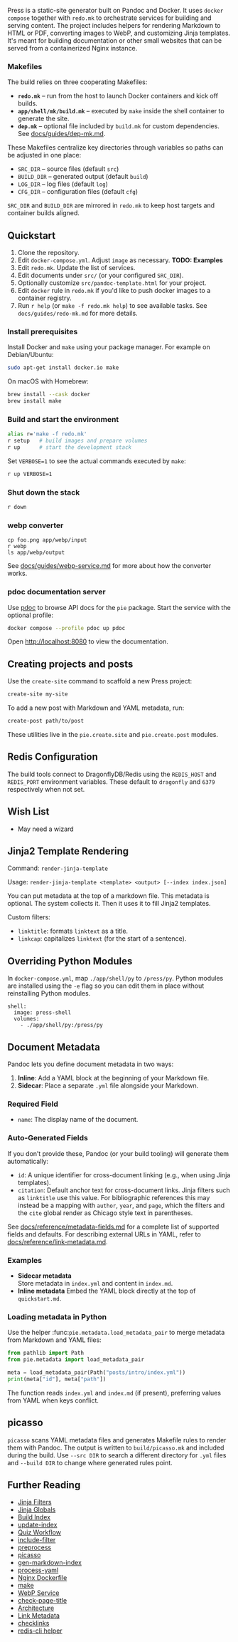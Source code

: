 Press is a static-site generator built on Pandoc and Docker. It uses
`docker compose` together with `redo.mk` to orchestrate services for building
and serving content. The project includes helpers for rendering Markdown to HTML
or PDF, converting images to WebP, and customizing Jinja templates. It's meant
for building documentation or other small websites that can be served from a
containerized Nginx instance.

### Makefiles

The build relies on three cooperating Makefiles:

- **`redo.mk`** – run from the host to launch Docker containers and kick off
  builds.
- **`app/shell/mk/build.mk`** – executed by `make` inside the shell container to
  generate the site.
- **`dep.mk`** – optional file included by `build.mk` for custom dependencies.
  See [docs/guides/dep-mk.md](docs/guides/dep-mk.md).

These Makefiles centralize key directories through variables so paths can be
adjusted in one place:

- `SRC_DIR` – source files (default `src`)
- `BUILD_DIR` – generated output (default `build`)
- `LOG_DIR` – log files (default `log`)
- `CFG_DIR` – configuration files (default `cfg`)

`SRC_DIR` and `BUILD_DIR` are mirrored in `redo.mk` to keep host targets and
container builds aligned.

## Quickstart

1. Clone the repository.
2. Edit `docker-compose.yml`. Adjust `image` as necessary. **TODO: Examples**
3. Edit `redo.mk`. Update the list of services.
4. Edit documents under `src/` (or your configured `SRC_DIR`).
5. Optionally customize `src/pandoc-template.html` for your project.
6. Edit `docker` rule in `redo.mk` if you'd like to push docker images to a
   container registry.
7. Run `r help` (or `make -f redo.mk help`) to see available tasks. See
   `docs/guides/redo-mk.md` for more details.

### Install prerequisites

Install Docker and `make` using your package manager.
For example on Debian/Ubuntu:

```bash
sudo apt-get install docker.io make
```

On macOS with Homebrew:

```bash
brew install --cask docker
brew install make
```

### Build and start the environment

```bash
alias r='make -f redo.mk'
r setup   # build images and prepare volumes
r up      # start the development stack
```

Set `VERBOSE=1` to see the actual commands executed by `make`:

```bash
r up VERBOSE=1
```

### Shut down the stack

```bash
r down
```

### webp converter

```
cp foo.png app/webp/input
r webp
ls app/webp/output
```
See [docs/guides/webp-service.md](docs/guides/webp-service.md) for more about how the
converter works.

### pdoc documentation server

Use [pdoc](https://pdoc.dev) to browse API docs for the `pie` package.
Start the service with the optional profile:

```bash
docker compose --profile pdoc up pdoc
```

Open <http://localhost:8080> to view the documentation.

## Creating projects and posts

Use the `create-site` command to scaffold a new Press project:

```bash
create-site my-site
```

To add a new post with Markdown and YAML metadata, run:

```bash
create-post path/to/post
```

These utilities live in the `pie.create.site` and `pie.create.post` modules.

## Redis Configuration

The build tools connect to DragonflyDB/Redis using the `REDIS_HOST` and
`REDIS_PORT` environment variables. These default to `dragonfly` and `6379`
respectively when not set.

## Wish List

- May need a wizard

## Jinja2 Template Rendering

Command: `render-jinja-template`

Usage: `render-jinja-template <template> <output> [--index index.json]`

You can put metadata at the top of a markdown file. This metadata is optional.
The system collects it. Then it uses it to fill Jinja2 templates.

Custom filters:

- `linktitle`: formats `linktext` as a title.
- `linkcap`: capitalizes `linktext` (for the start of a sentence).

## Overriding Python Modules

In `docker-compose.yml`, map `./app/shell/py` to `/press/py`. Python modules are
installed using the `-e` flag so you can edit them in place without reinstalling
Python modules.

```
shell:
  image: press-shell
  volumes:
    - ./app/shell/py:/press/py
```

## Document Metadata

Pandoc lets you define document metadata in two ways:

1. **Inline**: Add a YAML block at the beginning of your Markdown file.  
2. **Sidecar**: Place a separate `.yml` file alongside your Markdown.

### Required Field
- `name`: The display name of the document.

### Auto-Generated Fields
If you don’t provide these, Pandoc (or your build tooling) will generate them automatically:
- `id`: A unique identifier for cross-document linking (e.g., when using Jinja templates).
- `citation`: Default anchor text for cross-document links. Jinja filters such as `linktitle` use this value. For bibliographic references this may instead be a mapping with `author`, `year`, and `page`, which the filters and the `cite` global render as Chicago style text in parentheses.

See [docs/reference/metadata-fields.md](docs/reference/metadata-fields.md) for a complete list of supported fields and defaults. For describing
external URLs in YAML, refer to [docs/reference/link-metadata.md](docs/reference/link-metadata.md).

### Examples
- **Sidecar metadata**  
  Store metadata in `index.yml` and content in `index.md`.  
- **Inline metadata**
  Embed the YAML block directly at the top of `quickstart.md`.

### Loading metadata in Python

Use the helper :func:`pie.metadata.load_metadata_pair` to merge metadata from
Markdown and YAML files:

```python
from pathlib import Path
from pie.metadata import load_metadata_pair

meta = load_metadata_pair(Path("posts/intro/index.yml"))
print(meta["id"], meta["path"])
```

The function reads `index.yml` and `index.md` (if present), preferring values
from YAML when keys conflict.

## picasso

`picasso` scans YAML metadata files and generates Makefile rules to render them
with Pandoc. The output is written to `build/picasso.mk` and included during the
build. Use `--src DIR` to search a different directory for `.yml` files and
`--build DIR` to change where generated rules point.

## Further Reading

- [Jinja Filters](docs/reference/jinja-filters.md)
- [Jinja Globals](docs/reference/jinja-globals.md)
- [Build Index](docs/guides/build-index.md)
- [update-index](docs/guides/update-index.md)
- [Quiz Workflow](docs/guides/quiz-workflow.md)
- [include-filter](docs/guides/include-filter.md)
- [preprocess](docs/guides/preprocess.md)
- [picasso](docs/guides/picasso.md)
- [gen-markdown-index](docs/guides/gen-markdown-index.md)
- [process-yaml](docs/guides/process-yaml.md)
- [Nginx Dockerfile](docs/guides/nginx.md)
- [make](docs/guides/make.md)
- [WebP Service](docs/guides/webp-service.md)
- [check-page-title](docs/guides/check-page-title.md)
- [Architecture](docs/reference/architecture.md)
- [Link Metadata](docs/reference/link-metadata.md)
- [checklinks](docs/guides/checklinks.md)
- [redis-cli helper](docs/guides/redis-cli.md)

